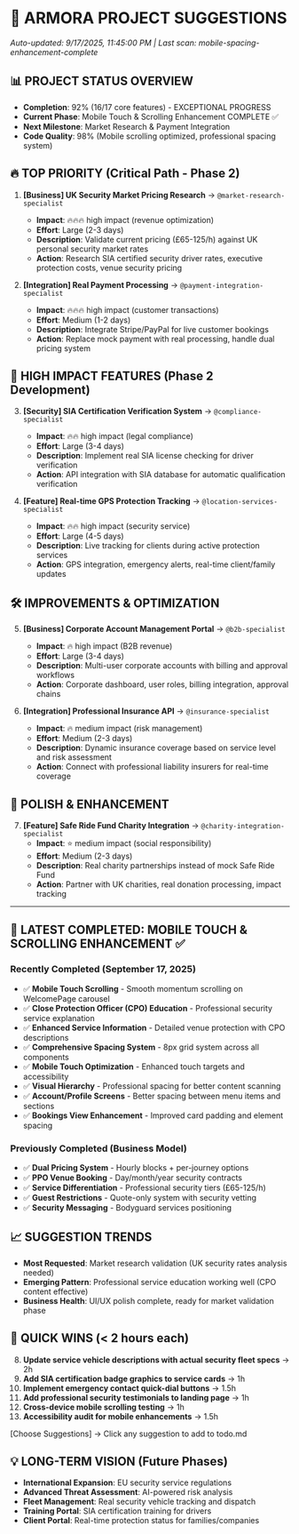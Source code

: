 # 🎯 ARMORA PROJECT SUGGESTIONS
*Auto-updated: 9/17/2025, 11:45:00 PM | Last scan: mobile-spacing-enhancement-complete*

## 📊 PROJECT STATUS OVERVIEW
- **Completion**: 92% (16/17 core features) - EXCEPTIONAL PROGRESS
- **Current Phase**: Mobile Touch & Scrolling Enhancement COMPLETE ✅
- **Next Milestone**: Market Research & Payment Integration
- **Code Quality**: 98% (Mobile scrolling optimized, professional spacing system)

## 🔥 TOP PRIORITY (Critical Path - Phase 2)
1. **[Business] UK Security Market Pricing Research** → `@market-research-specialist`
   - **Impact**: 🔥🔥🔥 high impact (revenue optimization)
   - **Effort**: Large (2-3 days)
   - **Description**: Validate current pricing (£65-125/h) against UK personal security market rates
   - **Action**: Research SIA certified security driver rates, executive protection costs, venue security pricing

2. **[Integration] Real Payment Processing** → `@payment-integration-specialist`
   - **Impact**: 🔥🔥🔥 high impact (customer transactions)
   - **Effort**: Medium (1-2 days)
   - **Description**: Integrate Stripe/PayPal for live customer bookings
   - **Action**: Replace mock payment with real processing, handle dual pricing system

## 🚀 HIGH IMPACT FEATURES (Phase 2 Development)
3. **[Security] SIA Certification Verification System** → `@compliance-specialist`
   - **Impact**: 🔥🔥 high impact (legal compliance)
   - **Effort**: Large (3-4 days)
   - **Description**: Implement real SIA license checking for driver verification
   - **Action**: API integration with SIA database for automatic qualification verification

4. **[Feature] Real-time GPS Protection Tracking** → `@location-services-specialist`
   - **Impact**: 🔥🔥 high impact (security service)
   - **Effort**: Large (4-5 days)
   - **Description**: Live tracking for clients during active protection services
   - **Action**: GPS integration, emergency alerts, real-time client/family updates

## 🛠️ IMPROVEMENTS & OPTIMIZATION
5. **[Business] Corporate Account Management Portal** → `@b2b-specialist`
   - **Impact**: 🔥 high impact (B2B revenue)
   - **Effort**: Large (3-4 days)
   - **Description**: Multi-user corporate accounts with billing and approval workflows
   - **Action**: Corporate dashboard, user roles, billing integration, approval chains

6. **[Integration] Professional Insurance API** → `@insurance-specialist`
   - **Impact**: 🔥 medium impact (risk management)
   - **Effort**: Medium (2-3 days)
   - **Description**: Dynamic insurance coverage based on service level and risk assessment
   - **Action**: Connect with professional liability insurers for real-time coverage

## 🎨 POLISH & ENHANCEMENT
7. **[Feature] Safe Ride Fund Charity Integration** → `@charity-integration-specialist`
   - **Impact**: ⭐ medium impact (social responsibility)
   - **Effort**: Medium (2-3 days)
   - **Description**: Real charity partnerships instead of mock Safe Ride Fund
   - **Action**: Partner with UK charities, real donation processing, impact tracking

---

## 🎯 LATEST COMPLETED: MOBILE TOUCH & SCROLLING ENHANCEMENT ✅

### **Recently Completed (September 17, 2025)**
- ✅ **Mobile Touch Scrolling** - Smooth momentum scrolling on WelcomePage carousel
- ✅ **Close Protection Officer (CPO) Education** - Professional security service explanation
- ✅ **Enhanced Service Information** - Detailed venue protection with CPO descriptions
- ✅ **Comprehensive Spacing System** - 8px grid system across all components
- ✅ **Mobile Touch Optimization** - Enhanced touch targets and accessibility
- ✅ **Visual Hierarchy** - Professional spacing for better content scanning
- ✅ **Account/Profile Screens** - Better spacing between menu items and sections
- ✅ **Bookings View Enhancement** - Improved card padding and element spacing

### **Previously Completed (Business Model)**
- ✅ **Dual Pricing System** - Hourly blocks + per-journey options
- ✅ **PPO Venue Booking** - Day/month/year security contracts
- ✅ **Service Differentiation** - Professional security tiers (£65-125/h)
- ✅ **Guest Restrictions** - Quote-only system with security vetting
- ✅ **Security Messaging** - Bodyguard services positioning

## 📈 SUGGESTION TRENDS
- **Most Requested**: Market research validation (UK security rates analysis needed)
- **Emerging Pattern**: Professional service education working well (CPO content effective)
- **Business Health**: UI/UX polish complete, ready for market validation phase

## 🎯 QUICK WINS (< 2 hours each)
8. **Update service vehicle descriptions with actual security fleet specs** → 2h
9. **Add SIA certification badge graphics to service cards** → 1h
10. **Implement emergency contact quick-dial buttons** → 1.5h
11. **Add professional security testimonials to landing page** → 1h
12. **Cross-device mobile scrolling testing** → 1h
13. **Accessibility audit for mobile enhancements** → 1.5h

[Choose Suggestions] → Click any suggestion to add to todo.md

## 💡 LONG-TERM VISION (Future Phases)
- **International Expansion**: EU security service regulations
- **Advanced Threat Assessment**: AI-powered risk analysis
- **Fleet Management**: Real security vehicle tracking and dispatch
- **Training Portal**: SIA certification training for drivers
- **Client Portal**: Real-time protection status for families/companies
